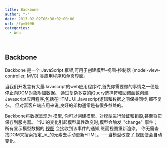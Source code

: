 ```yaml
---
title: Backbone
author: "-"
date: 2013-02-02T06:38:02+00:00
url: /?p=5096
categories:
  - Web

---
```

## Backbone
Backbone 是一个 JavaScript 框架,可用于创建模型-视图-控制器 (model-view-controller, MVC) 类应用程序和单页界面。

当我们开发含有大量Javascript的web应用程序时,首先你需要做的事情之一便是停止向DOM对象附加数据。 通过复杂多变的jQuery选择符和回调函数创建Javascript应用程序,包括在HTML UI,Javascript逻辑和数据之间保持同步,都不复杂。 但对富客户端应用来说,良好的架构通常是有很多益处的。

Backbone将数据呈现为 [模型][1], 你可以创建模型、对模型进行验证和销毁,甚至将它保存到服务器。 当UI的变化引起模型属性改变时,模型会触发_"change"_事件； 所有显示模型数据的 [视图][2] 会接收到该事件的通知,继而视图重新渲染。 你无需查找DOM来搜索指定_id_的元素去手动更新HTML。 — 当模型改变了,视图便会自动变化。

 [1]: http://www.csser.com/tools/backbone/backbone.js.html#Model
 [2]: http://www.csser.com/tools/backbone/backbone.js.html#View